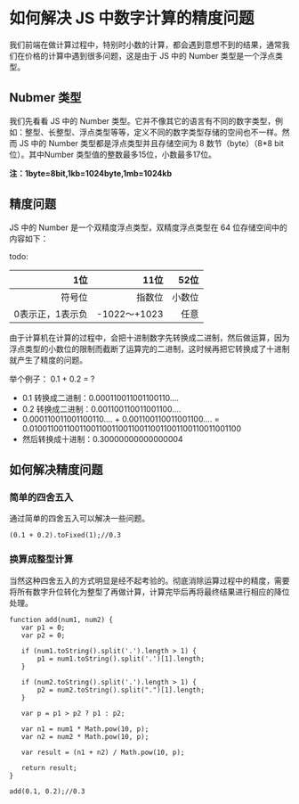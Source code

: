 # 如何解决 JS 中数字计算的精度问题
我们前端在做计算过程中，特别时小数的计算，都会遇到意想不到的结果，通常我们在价格的计算中遇到很多问题，这是由于 JS 中的 Number 类型是一个浮点类型。

## Nubmer 类型
我们先看看 JS 中的 Number 类型。它并不像其它的语言有不同的数字类型，例如：整型、长整型、浮点类型等等，定义不同的数字类型存储的空间也不一样。然而 JS 中的 Number 类型都是浮点类型并且存储空间为 8 数节（byte）（8*8 bit位）。其中Number 类型值的整数最多15位，小数最多17位。

**注：1byte=8bit,1kb=1024byte,1mb=1024kb**

## 精度问题
JS 中的 Number 是一个双精度浮点类型，双精度浮点类型在 64 位存储空间中的内容如下：

todo:

| 1位           | 11位        |52位    |
|--------------:| -----------:|------:|
| 符号位         | 指数位       | 小数位 |
| 0表示正，1表示负 | -1022～+1023| 任意   |

由于计算机在计算的过程中，会把十进制数字先转换成二进制，然后做运算，因为浮点类型的小数位的限制而截断了运算完的二进制，这时候再把它转换成了十进制就产生了精度的问题。

举个例子：
0.1 + 0.2 = ?

* 0.1 转换成二进制：0.000110011001100110....
* 0.2 转换成二进制：0.001100110011001100....
* 0.000110011001100110.... + 0.001100110011001100.... = 0.0100110011001100110011001100110011001100110011001100
* 然后转换成十进制：0.30000000000000004

## 如何解决精度问题

### 简单的四舍五入
通过简单的四舍五入可以解决一些问题。

```
(0.1 + 0.2).toFixed(1);//0.3
```

### 换算成整型计算
当然这种四舍五入的方式明显是经不起考验的。彻底消除运算过程中的精度，需要将所有数字升位转化为整型了再做计算，计算完毕后再将最终结果进行相应的降位处理。

```
function add(num1, num2) {
   var p1 = 0;
   var p2 = 0;

   if (num1.toString().split('.').length > 1) {
       p1 = num1.toString().split('.')[1].length;
   }

   if (num2.toString().split('.').length > 1) {
       p2 = num2.toString().split(".")[1].length;
   }

   var p = p1 > p2 ? p1 : p2;

   var n1 = num1 * Math.pow(10, p);
   var n2 = num2 * Math.pow(10, p);

   var result = (n1 + n2) / Math.pow(10, p);

   return result;
}

add(0.1, 0.2);//0.3
```






